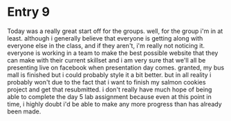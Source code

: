 # Entry 9

Today was a really great start off for the groups. well, for the group i'm in at least. although i generally believe that everyone is getting along with everyone else in the class, and if they aren't, i'm really not noticing it. everyone is working in a team to make the best possible website that they can make with their current skillset and i am very sure that we'll all be presenting live on facebook when presentation day comes. granted, my bus mall is finished but i could probably style it a bit better. but in all reality i probably won't due to the fact that i want to finish my salmon cookies project and get that resubmitted. i don't really have much hope of being able to complete the day 5 lab assignment because even at this point in time, i highly doubt i'd be able to make any more progress than has already been made. 
